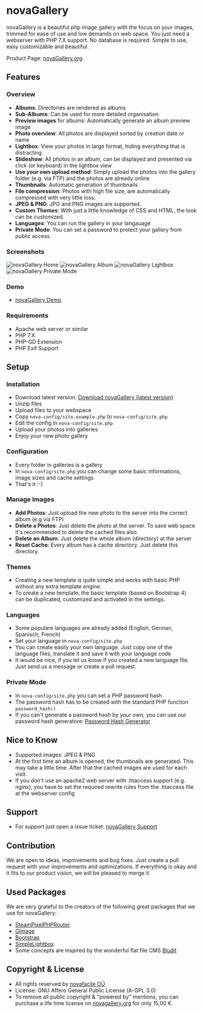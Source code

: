 # novaGallery

novaGallery is a beautiful php image gallery with the focus on your images, trimmed for ease of use and low demands on web space. You just need a webserver with PHP 7.X support. No database is required. Simple to use, easy customizable and beautiful. 

Product Page: [novaGallery.org](https://novagallery.org)

## Features

### Overview

* **Albums**: Directories are rendered as albums
* **Sub-Albums**: Can be used for more detailed organisation
* **Preview images** for albums: Automatically generate an album preview image
* **Photo overview**: All photos are displayed sorted by creation date or name
* **Lightbox**: View your photos in large format, hiding everything that is distracting
* **Slideshow**: All photos in an album, can be displayed and presented via click (or keyboard) in the lightbox view
* **Use your own upload method**: Simply upload the photos into the gallery folder (e.g. via FTP) and the photos are already online
* **Thumbnails**: Automatic generation of thumbnails
* **File compression**: Photos with high file size, are automatically compressed with very little loss.
* **JPEG & PNG**: JPG and PNG images are supported.
* **Custom Themes**: With just a little knowledge of CSS and HTML, the look can be customized.
* **Languages**: You can run the gallery in your langauage
* **Private Mode**: You can set a password to protect your gallery from public access.

### Screenshots

![novaGallery Home](https://novagallery.org/img/novagallery-home-400.jpg "novaGallery Home") ![novaGallery Album](https://novagallery.org/img/novagallery-album-400.jpg "novaGallery Album")
![novaGallery Lightbox](https://novagallery.org/img/novagallery-lightbox-400.jpg "novaGallery Lightbox") ![novaGallery Private Mode](https://novagallery.org/img/novagallery-private-400.jpg "novaGallery Private Mode")

### Demo

* [novaGallery Demo](https://demo.novagallery.org/)

### Requirements

* Apache web server or similar
* PHP 7.X
* PHP-GD Extension
* PHP Exif Support

## Setup

### Installation

* Download latest version: [Download novaGallery (latest version)](https://github.com/novafacile/novagallery/raw/main/releases/novagallery-latest.zip)
* Unzip files
* Upload files to your webspace
* Copy `nova-config/site.example.php` to `nova-config/site.php`
* Edit the config in `nova-config/site.php`
* Upload your photos into galleries
* Enjoy your new photo gallery

### Configuration

* Every folder in galleries is a gallery
* In `nova-config/site.php` you can change some basic informations, image sizes and cache settings
* That's it :-)

### Manage Images

* **Add Photos**: Just upload the new photo to the server into the correct album (e.g via FTP)
* **Delete a Photos**: Just delete the photo at the server. To save web space it's recommended to delete the cached files also.
* **Delete an Album**: Just delete the whole album (directory) at the server
* **Reset Cache**: Every album has a cache directory. Just delete this directory.


### Themes

* Creating a new template is quite simple and works with basic PHP without any extra template engine.
* To create a new template, the basic template (based on Bootstrap 4) can be duplicated, customized and activated in the settings.

### Languages

* Some populare languages are already added (English, German, Spanisch, French)
* Set your language in `nova-config/site.php`
* You can create easily your own language. Just copy one of the language files, translate it and save it with your language code
* It would be nice, if you let us know if you created a new language file. Just send us a message or create a pull request.

### Private Mode
* In `nova-config/site.php` you can set a PHP password hash
* The password hash has to be created with the standard PHP function `password_hash()`
* If you can't generate a password hash by your own, you can use our password hash generatore: [Password Hash Generator](https://tools.nova.ms/password-hash-generator)

## Nice to Know

* Supported images: JPEG & PNG
* At the first time an album is opened, the thumbnails are generated. This may take a little time. After that the cached images are used for each visit.
* If you don't use an apache2 web server with .htaccess support (e.g. nginx), you have to set the required rewrite rules from the .htaccess file at the webserver config

## Support

* For support just open a issue ticket: [novaGallery Support](https://github.com/novafacile/novagallery/issues)

## Contribution

We are open to ideas, improvements and bug fixes. Just create a pull request with your improvements and optimizations. If everything is okay and it fits to our product vision, we will be pleased to merge it.

## Used Packages

We are very grateful to the creators of the following great packages that we use for novaGallery:

* [SteamPixelPHPRouter](https://github.com/steampixel/simplePHPRouter)
* [GImage](https://joseluisq.github.io/gimage)
* [Bootstrap](https://getbootstrap.com)
* [SimpleLightbox](https://simplelightbox.com)
* Some concepts are inspired by the wonderful flat file CMS [Bludit](https://www.bludit.com)

## Copyright & License

* All rights reserved by [novafacile OÜ](https://novafacile.com)
* License: GNU Affero General Public License (A-GPL 3.0)
* To remove all public copyright & "powered by" mentions, you can purchase a life time license on [novagallery.org](https://novagallery.org) for only 15,00 €.
